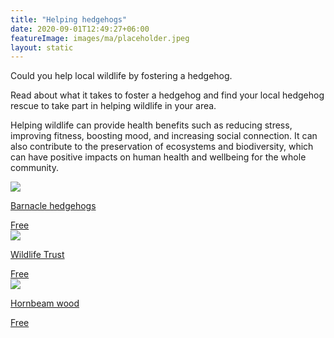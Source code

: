 ```yaml
---
title: "Helping hedgehogs"
date: 2020-09-01T12:49:27+06:00
featureImage: images/ma/placeholder.jpeg
layout: static
---
```


Could you help local wildlife by fostering a hedgehog.

Read about what it takes to foster a hedgehog and find your local hedgehog rescue to take part in helping wildlife in your area.

Helping wildlife can provide health benefits such as reducing stress, improving fitness, boosting mood, and increasing social connection. It can also contribute to the preservation of ecosystems and biodiversity, which can have positive impacts on human health and wellbeing for the whole community.

<a class="ma-link" href="https://www.barnaclehedgehogs.co.uk/fostering.html"><div class="ma-card"><div class="ma-icon"><img src ="/images/icon-check.png"/></div><div class="ma-name"><p>Barnacle hedgehogs</p></div><div class="ma-paid-text"><span>Free</span></div></div></a><a class="ma-link" href="https://www.wildlifetrusts.org/what-do-if-you-find-wild-animal/help-hedgehog"><div class="ma-card"><div class="ma-icon"><img src ="/images/icon-check.png"/></div><div class="ma-name"><p>Wildlife Trust</p></div><div class="ma-paid-text"><span>Free</span></div></div></a><a class="ma-link" href="https://www.hornbeamwood.org.uk/hedgehog-fosterer"><div class="ma-card"><div class="ma-icon"><img src ="/images/icon-check.png"/></div><div class="ma-name"><p>Hornbeam wood</p></div><div class="ma-paid-text"><span>Free</span></div></div></a>  

<br/><br/>






